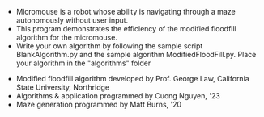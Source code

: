 - Micromouse is a robot whose ability is navigating through a maze autonomously
    without user input.
- This program demonstrates the efficiency of the modified floodfill algorithm
    for the micromouse.
- Write your own algorithm by following the sample script BlankAlgorithm.py and
    the sample algorithm ModifiedFloodFill.py. Place your algorithm in the
    "algorithms" folder


* Modified floodfill algorithm developed by Prof. George Law, California State
    University, Northridge
* Algorithms & application programmed by Cuong Nguyen, '23
* Maze generation programmed by Matt Burns, '20